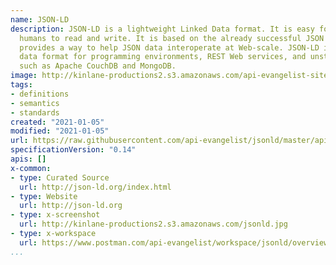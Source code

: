 ```yaml
---
name: JSON-LD
description: JSON-LD is a lightweight Linked Data format. It is easy for
  humans to read and write. It is based on the already successful JSON format and
  provides a way to help JSON data interoperate at Web-scale. JSON-LD is an ideal
  data format for programming environments, REST Web services, and unstructured databases
  such as Apache CouchDB and MongoDB.
image: http://kinlane-productions2.s3.amazonaws.com/api-evangelist-site/company/logos/json-ld.png
tags:
- definitions
- semantics
- standards
created: "2021-01-05"
modified: "2021-01-05"
url: https://raw.githubusercontent.com/api-evangelist/jsonld/master/apis.json
specificationVersion: "0.14"
apis: []
x-common:
- type: Curated Source
  url: http://json-ld.org/index.html
- type: Website
  url: http://json-ld.org
- type: x-screenshot
  url: http://kinlane-productions2.s3.amazonaws.com/jsonld.jpg
- type: x-workspace
  url: https://www.postman.com/api-evangelist/workspace/jsonld/overview
...
```

